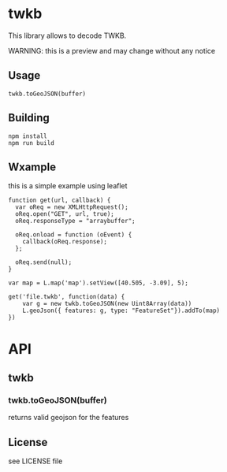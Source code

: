 # twkb

This library allows to decode TWKB.

WARNING: this is a preview and may change without any notice

## Usage

```
twkb.toGeoJSON(buffer)
```

## Building

```
npm install
npm run build
```

## Wxample

this is a simple example using leaflet

```
function get(url, callback) {
  var oReq = new XMLHttpRequest();
  oReq.open("GET", url, true);
  oReq.responseType = "arraybuffer";

  oReq.onload = function (oEvent) {
    callback(oReq.response);
  };

  oReq.send(null);
}

var map = L.map('map').setView([40.505, -3.09], 5);

get('file.twkb', function(data) {
    var g = new twkb.toGeoJSON(new Uint8Array(data))
    L.geoJson({ features: g, type: "FeatureSet"}).addTo(map)
})
```

# API

## twkb 

### twkb.toGeoJSON(buffer)

returns valid geojson for the features


## License

see LICENSE file
